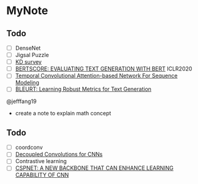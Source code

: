 # MyNote

## Todo
- [ ] DenseNet
- [ ] Jigsal Puzzle
- [ ] [KD survey](https://arxiv.org/pdf/2006.05525.pdf)
- [ ] [BERTSCORE: EVALUATING TEXT GENERATION WITH BERT](https://arxiv.org/pdf/1904.09675.pdf) ICLR2020
- [ ] [Temporal Convolutional Attention-based Network For Sequence Modeling](https://arxiv.org/abs/2002.12530)
- [ ] [BLEURT: Learning Robust Metrics for Text Generation](https://arxiv.org/pdf/2004.04696.pdf)

@jefffang19
- create a note to explain math concept
## Todo
- [ ] coordconv
- [ ] [Decoupled Convolutions for CNNs](https://aaai.org/ocs/index.php/AAAI/AAAI18/paper/download/16349/16736)
- [ ] Contrastive learning
- [ ] [CSPNET: A NEW BACKBONE THAT CAN ENHANCE LEARNING CAPABILITY OF CNN](https://arxiv.org/pdf/1911.11929.pdf)
